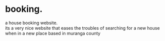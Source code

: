 # booking.
a house booking website.        
      its a very nice website that eases the troubles of searching for a new house when in a new place
      based in muranga county    
                             
            
                        
                  
                                   
                                                   
        
                        
                                                                                                
